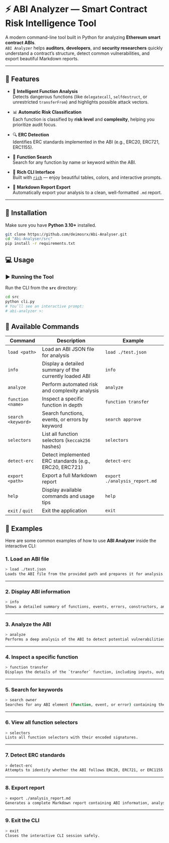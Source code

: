 # ⚡ ABI Analyzer — Smart Contract Risk Intelligence Tool

A modern command-line tool built in Python for analyzing **Ethereum smart contract ABIs**.  
`ABI Analyzer` helps **auditors**, **developers**, and **security researchers** quickly understand a contract’s structure, detect common vulnerabilities, and export beautiful Markdown reports.

---

## 🚀 Features

- 🧠 **Intelligent Function Analysis**  
  Detects dangerous functions (like `delegatecall`, `selfdestruct`, or unrestricted `transferFrom`) and highlights possible attack vectors.

- 📊 **Automatic Risk Classification**  
  Each function is classified by **risk level** and **complexity**, helping you prioritize audit focus.

- 🔍 **ERC Detection**  
  Identifies ERC standards implemented in the ABI (e.g., ERC20, ERC721, ERC1155).

- 🧩 **Function Search**  
  Search for any function by name or keyword within the ABI.

- 🧾 **Rich CLI Interface**  
  Built with [`rich`](https://github.com/Textualize/rich) — enjoy beautiful tables, colors, and interactive prompts.

- 📝 **Markdown Report Export**  
  Automatically export your analysis to a clean, well-formatted `.md` report.

---

## 🧰 Installation

Make sure you have **Python 3.10+** installed.

```bash
git clone https://github.com/deimosrx/Abi-Analyser.git
cd "Abi-Analyser/src"
pip install -r requirements.txt
```

## 💻 Usage

### ▶️ Running the Tool

Run the CLI from the **`src`** directory:

```bash
cd src
python cli.py
# You’ll see an interactive prompt:
# abi-analyzer >:
```

## 🧩 Available Commands

| Command | Description | Example |
|----------|--------------|----------|
| `load <path>` | Load an ABI JSON file for analysis | `load ./test.json` |
| `info` | Display a detailed summary of the currently loaded ABI | `info` |
| `analyze` | Perform automated risk and complexity analysis | `analyze` |
| `function <name>` | Inspect a specific function in depth | `function transfer` |
| `search <keyword>` | Search functions, events, or errors by keyword | `search approve` |
| `selectors` | List all function selectors (`keccak256` hashes) | `selectors` |
| `detect-erc` | Detect implemented ERC standards (e.g., ERC20, ERC721) | `detect-erc` |
| `export <path>` | Export a full Markdown report | `export ./analysis_report.md` |
| `help` | Display available commands and usage tips | `help` |
| `exit` / `quit` | Exit the application | `exit` |


## 🚀 Examples

Here are some common examples of how to use **ABI Analyzer** inside the interactive CLI:

### 1. Load an ABI file  
```bash
> load ./test.json  
Loads the ABI file from the provided path and prepares it for analysis.
```
---

### 2. Display ABI information
```bash
> info  
Shows a detailed summary of functions, events, errors, constructors, and fallbacks.
````
---

### 3. Analyze the ABI
```bash
> analyze  
Performs a deep analysis of the ABI to detect potential vulnerabilities and estimate code complexity.
```
---

### 4. Inspect a specific function  
```bash
> function transfer  
Displays the details of the `transfer` function, including inputs, outputs, and state mutability.
```
---

### 5. Search for keywords  
```bash
> search owner  
Searches for any ABI element (function, event, or error) containing the keyword `owner`.
```
---

### 6. View all function selectors  
```bash
> selectors  
Lists all function selectors with their encoded signatures.
```
---

### 7. Detect ERC standards  
``` bash
> detect-erc  
Attempts to identify whether the ABI follows ERC20, ERC721, or ERC1155 standards.
```
---

### 8. Export report  
```bash
> export ./analysis_report.md  
Generates a complete Markdown report containing ABI information, analysis, and risk assessment.
```
---

### 9. Exit the CLI
```bash
> exit  
Closes the interactive CLI session safely.
```
